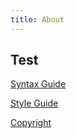 ```yaml
---
title: About
---
```


## Test

[Syntax Guide](todo)

[Style Guide](style-guide)

[Copyright](./copyright)
